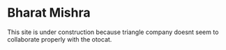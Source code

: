 # Bharat Mishra

This site is under construction because triangle company doesnt seem to collaborate properly with the otocat.
